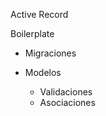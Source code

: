 Active Record

Boilerplate

- Migraciones
  <!-- - creacion de tablas -->
  <!-- - modificacion de tablas -->

- Modelos
  - Validaciones
  - Asociaciones
  <!-- - queries -->

